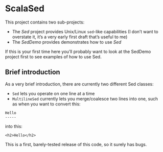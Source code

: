 # ScalaSed

This project contains two sub-projects:

- The _Sed_ project provides Unix/Linux `sed`-like capabilities
  (I don’t want to overstate it, it’s a very early first draft
  that’s useful to me)
- The _SedDemo_ provides demonstrates how to use _Sed_

If this is your first time here you’ll probably want to look at
the SedDemo project first to see examples of how to use Sed.



## Brief introduction

As a very brief introduction, there are currently two
different Sed classes:

- `Sed` lets you operate on one line at a time
- `MultilineSed` currently lets you merge/coalesce two lines
  into one, such as when you want to convert this:

````
Hello
-----
````

into this:

````
<h2>Hello</h2>
````

This is a first, barely-tested release of this code, so it
surely has bugs.




